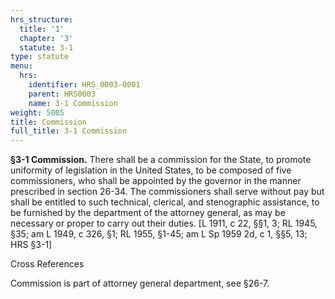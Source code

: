 ```yaml
---
hrs_structure:
  title: '1'
  chapter: '3'
  statute: 3-1
type: statute
menu:
  hrs:
    identifier: HRS_0003-0001
    parent: HRS0003
    name: 3-1 Commission
weight: 5005
title: Commission
full_title: 3-1 Commission
---
```

**§3-1 Commission.** There shall be a commission for the State, to promote uniformity of legislation in the United States, to be composed of five commissioners, who shall be appointed by the governor in the manner prescribed in section 26-34\. The commissioners shall serve without pay but shall be entitled to such technical, clerical, and stenographic assistance, to be furnished by the department of the attorney general, as may be necessary or proper to carry out their duties. [L 1911, c 22, §§1, 3; RL 1945, §35; am L 1949, c 326, §1; RL 1955, §1-45; am L Sp 1959 2d, c 1, §§5, 13; HRS §3-1]

Cross References

Commission is part of attorney general department, see §26-7.